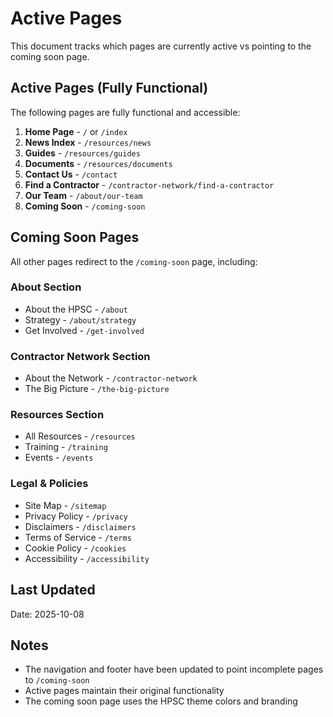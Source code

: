 # Active Pages

This document tracks which pages are currently active vs pointing to the coming soon page.

## Active Pages (Fully Functional)

The following pages are fully functional and accessible:

1. **Home Page** - `/` or `/index`
2. **News Index** - `/resources/news`
3. **Guides** - `/resources/guides`
4. **Documents** - `/resources/documents`
5. **Contact Us** - `/contact`
6. **Find a Contractor** - `/contractor-network/find-a-contractor`
7. **Our Team** - `/about/our-team`
8. **Coming Soon** - `/coming-soon`

## Coming Soon Pages

All other pages redirect to the `/coming-soon` page, including:

### About Section

- About the HPSC - `/about`
- Strategy - `/about/strategy`
- Get Involved - `/get-involved`

### Contractor Network Section

- About the Network - `/contractor-network`
- The Big Picture - `/the-big-picture`

### Resources Section

- All Resources - `/resources`
- Training - `/training`
- Events - `/events`

### Legal & Policies

- Site Map - `/sitemap`
- Privacy Policy - `/privacy`
- Disclaimers - `/disclaimers`
- Terms of Service - `/terms`
- Cookie Policy - `/cookies`
- Accessibility - `/accessibility`

## Last Updated

Date: 2025-10-08

## Notes

- The navigation and footer have been updated to point incomplete pages to `/coming-soon`
- Active pages maintain their original functionality
- The coming soon page uses the HPSC theme colors and branding
